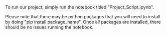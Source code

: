 To run our project, simply run the notebook titled "Project_Script.ipynb".

Please note that there may be python packages that you will need to install by doing "pip install package_name". Once all packages are installed, there should be no issues running the notebook.
